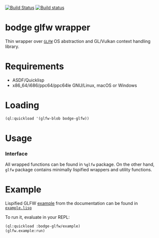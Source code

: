 [![Build Status](https://travis-ci.org/borodust/bodge-glfw.svg)](https://travis-ci.org/borodust/bodge-glfw) [![Build status](https://ci.appveyor.com/api/projects/status/c4utvqb9vxnf6dy0?svg=true)](https://ci.appveyor.com/project/borodust/bodge-glfw)

# bodge glfw wrapper

Thin wrapper over [`GLFW`](http://www.glfw.org/) OS abstraction and GL/Vulkan context
handling library.

# Requirements

* ASDF/Quicklisp
* x86_64/i686/ppc64/ppc64le GNU/Linux, macOS or Windows

# Loading
```lisp
(ql:quickload '(glfw-blob bodge-glfw))
```

# Usage

### Interface
All wrapped functions can be found in `%glfw` package. On the other hand, `glfw` package
contains minimally lispified wrappers and utility functions.


# Example
Lispified GLFW [example](http://www.glfw.org/documentation.html#example-code) from the
documentation can be found in [`example.lisp`](src/example.lisp)

To run it, evaluate in your REPL:
```lisp
(ql:quickload :bodge-glfw/example)
(glfw.example:run)
```
